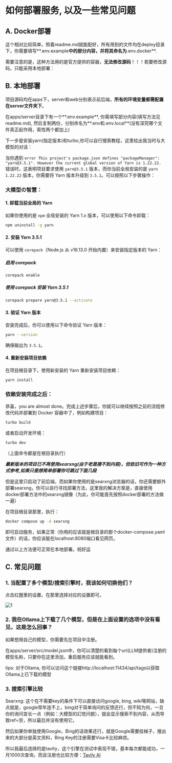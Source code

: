 # 如何部署服务, 以及一些常见问题

## A. Docker部署

这个相对比较简单，照着readme.md就能配好，所有用到的文件均在deploy目录下，你需要填写**.env.example**中的部分内容，并将其命名为**.env.docker**. 

需要注意的是，这种方法用的是官方提供的容器，**无法修改源码**！！！若要修改源码，只能采用本地部署：

## B. 本地部署

项目源码均在apps下，server和web分别表示前后端，**所有的环境变量都需配置在server文件夹下**。

在apps/server目录下有一个**.env.example**, 你需填写部分内容(填写方法见readme.md), 然后复制两份，分别命名为**.env和.env.local**(没有深究哪个文件真正起作用，索性两个都加上)

下一步是安装yarn(指定版本)和turbo,你可以自行搜索教程，这里给出我当时与大模型的对话：

当你遇到 `error This project's package.json defines "packageManager": "yarn@3.5.1". However the current global version of Yarn is 1.22.22.` 错误时，这表明项目要求使用 `yarn@3.5.1` 版本，而你当前全局安装的是 `yarn 1.22.22` 版本，你需要将 Yarn 版本升级到 `3.5.1`。可以按照以下步骤操作：

### 大模型の智慧：

#### 1. 卸载当前全局的 Yarn

如果你使用的是 `npm` 全局安装的 Yarn 1.x 版本，可以使用以下命令卸载：

```bash
npm uninstall -g yarn
```

#### 2. 安装 Yarn 3.5.1

可以使用 `corepack`（Node.js 从 v16.13.0 开始内置）来安装指定版本的 Yarn：

##### 启用 corepack

```bash
corepack enable
```

##### 使用 corepack 安装 Yarn 3.5.1

```bash
corepack prepare yarn@3.5.1 --activate
```

#### 3. 验证 Yarn 版本

安装完成后，你可以使用以下命令验证 Yarn 版本：

```bash
yarn --version
```

确保输出为 `3.5.1`。

#### 4. 重新安装项目依赖

在项目根目录下，使用新安装的 Yarn 重新安装项目依赖：

```bash
yarn install
```

### 依赖安装完成之后：

恭喜，you are almost done。完成上述步骤后，你就可以继续按照之前的流程修改代码并部署到 Docker 容器中了，例如构建项目：

```bash
turbo build
```

或者启动开发环境：

```bash
turbo dev
```

（上面命令都是在根目录执行）

***最新版本的项目已不再使用searxng(由于老是搜不到内容)，但依旧可作为一种方式参考,如果只是想简单部署你可跳过下面几段***

但是这里只启动了前后端，而如果你使用的是searxng浏览器的话，你还需要额外部署searxng，你可以自行寻找部署方法，这里我的解决方案是，直接使用docker部署方法中的searxng镜像（为此，你可能首先按照docker部署的方法做一遍）

在项目根目录那里，执行：
```bash
docker compose up -d searxng
```

即可启动服务，如果正常（你用的应该就是根目录的那个docker-compose.yaml文件）的话，你应该能在localhost:8080端口看见网页。

通过以上方法便可正常在本地部署。祝好运

## C. 常见问题

### 1. 当配置了多个模型/搜索引擎时，我该如何切换他们？

点击红圈里的设置，在那里选择对应的设置即可。

![1](C:\Users\a1592\Pictures\Screenshots\1.png)

### 2. 我在Ollama上下载了几个模型，但是在上面设置的选项中没有看见，这是怎么回事？

如果想用自己的模型，你需要先在项目中注册。

在apps/server/src/model.json中，你可以清楚的看到每个url(LLM提供者)注册的模型名称，只要你在这里添加，重启服务应该就能看到。

tips: 对于Ollama, 你可以访问这个链接http://localhost:11434/api/tags以获取Ollama上已下载的模型

### 3. 搜索引擎比较

Searxng: 这个在不需要key的条件下可以直接访问google, bing, wiki等网站，缺点就是，google常年连不上，bing对于简单询问的反馈还行，但不知为何，一旦你的询问变长一点（例如：大模型的幻觉问题），就会显示搜索不到内容，从而导致ref=空，所以最后并没有使用它。

然后如果你单独使用Google，Bing的话效果还行，就是Google需要挂梯子，搜出来的大部分是英文资料，Bing Key的注册需要Visa卡比较麻烦。

所以我最后选择的是tavity，这个引擎在测试中表现不错，基本每次都能成功，一月1000次查询，而且注册也比较方便：[Tavily AI](https://app.tavily.com/home)
